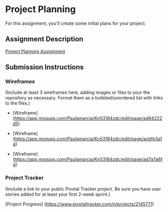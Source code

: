 # Project Planning
For this assignment, you'll create some initial plans for your project.

## Assignment Description
[Project Planning Assignment](https://education.launchcode.org/liftoff/assignments/planning/)

## Submission Instructions

### Wireframes

(Include at least 3 wireframes here, adding images or files to your the repository as necessary. Format them as a bulleted/unordered list with links to the files.)


- [Wireframe] (https://app.moqups.com/Paulamarcia/Kn53184zdc/edit/page/ad64222d5)

- [Wireframe] (https://app.moqups.com/Paulamarcia/Kn53184zdc/edit/page/acbfe3a14)

- [Wireframe] (https://app.moqups.com/Paulamarcia/Kn53184zdc/edit/page/ad7a7a6f4)





### Project Tracker

(Include a link to your public Pivotal Tracker project. Be sure you have user stories added for at least your first 2-week sprint.)


[Project Progress] (https://www.pivotaltracker.com/n/projects/2145771)

